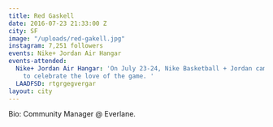 ```yaml
---
title: Red Gaskell
date: 2016-07-23 21:33:00 Z
city: SF
image: "/uploads/red-gakell.jpg"
instagram: 7,251 followers
events: Nike+ Jordan Air Hangar
events-attended:
  Nike+ Jordan Air Hangar: 'On July 23-24, Nike Basketball + Jordan came together
    to celebrate the love of the game. '
  LAADFSD: rtgrgegvergar
layout: city
---
```


Bio: Community Manager @ Everlane. 